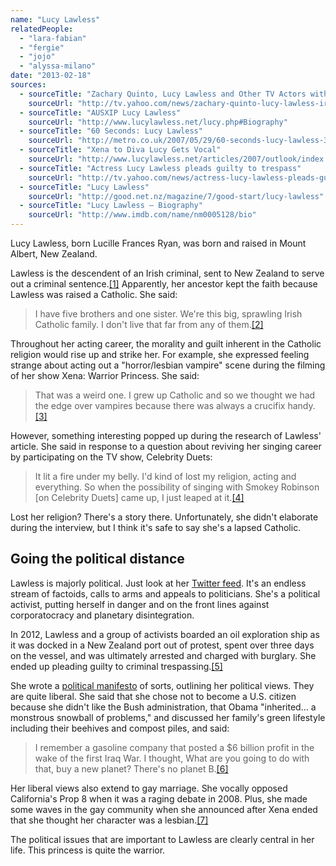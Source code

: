 ```yaml
---
name: "Lucy Lawless"
relatedPeople:
  - "lara-fabian"
  - "fergie"
  - "jojo"
  - "alyssa-milano"
date: "2013-02-18"
sources:
  - sourceTitle: "Zachary Quinto, Lucy Lawless and Other TV Actors with Unexpected Irish Roots"
    sourceUrl: "http://tv.yahoo.com/news/zachary-quinto-lucy-lawless-irish-tv-actors-never-20110307-184000-257.html"
  - sourceTitle: "AUSXIP Lucy Lawless"
    sourceUrl: "http://www.lucylawless.net/lucy.php#Biography"
  - sourceTitle: "60 Seconds: Lucy Lawless"
    sourceUrl: "http://metro.co.uk/2007/05/29/60-seconds-lucy-lawless-394067/"
  - sourceTitle: "Xena to Diva Lucy Gets Vocal"
    sourceUrl: "http://www.lucylawless.net/articles/2007/outlook/index.html"
  - sourceTitle: "Actress Lucy Lawless pleads guilty to trespass"
    sourceUrl: "http://tv.yahoo.com/news/actress-lucy-lawless-pleads-guilty-trespass-233602397.html"
  - sourceTitle: "Lucy Lawless"
    sourceUrl: "http://good.net.nz/magazine/7/good-start/lucy-lawless"
  - sourceTitle: "Lucy Lawless – Biography"
    sourceUrl: "http://www.imdb.com/name/nm0005128/bio"
---
```


Lucy Lawless, born Lucille Frances Ryan, was born and raised in Mount Albert, New Zealand.

Lawless is the descendent of an Irish criminal, sent to New Zealand to serve out a criminal sentence.<a class="source-citation" href="#http://tv.yahoo.com/news/zachary-quinto-lucy-lawless-irish-tv-actors-never-20110307-184000-257.html" title="Zachary Quinto, Lucy Lawless and Other TV Actors with Unexpected Irish Roots">[1]</a> Apparently, her ancestor kept the faith because Lawless was raised a Catholic. She said:

>I have five brothers and one sister. We're this big, sprawling Irish Catholic family. I don't live that far from any of them.<a class="source-citation" href="#http://www.lucylawless.net/lucy.php#Biography" title="AUSXIP Lucy Lawless">[2]</a>

Throughout her acting career, the morality and guilt inherent in the Catholic religion would rise up and strike her. For example, she expressed feeling strange about acting out a "horror/lesbian vampire" scene during the filming of her show Xena: Warrior Princess. She said:

>That was a weird one. I grew up Catholic and so we thought we had the edge over vampires because there was always a crucifix handy.<a class="source-citation" href="#http://metro.co.uk/2007/05/29/60-seconds-lucy-lawless-394067/" title="60 Seconds: Lucy Lawless">[3]</a>

However, something interesting popped up during the research of Lawless' article. She said in response to a question about reviving her singing career by participating on the TV show, Celebrity Duets:

>It lit a fire under my belly. I'd kind of lost my religion, acting and everything. So when the possibility of singing with Smokey Robinson [on Celebrity Duets] came up, I just leaped at it.<a class="source-citation" href="#http://www.lucylawless.net/articles/2007/outlook/index.html" title="Xena to Diva Lucy Gets Vocal">[4]</a>

Lost her religion? There's a story there. Unfortunately, she didn't elaborate during the interview, but I think it's safe to say she's a lapsed Catholic.


## Going the political distance

Lawless is majorly political. Just look at her [Twitter feed](https://twitter.com/RealLucyLawless). It's an endless stream of factoids, calls to arms and appeals to politicians. She's a political activist, putting herself in danger and on the front lines against corporatocracy and planetary disintegration.

In 2012, Lawless and a group of activists boarded an oil exploration ship as it was docked in a New Zealand port out of protest, spent over three days on the vessel, and was ultimately arrested and charged with burglary. She ended up pleading guilty to criminal trespassing.<a class="source-citation" href="#http://tv.yahoo.com/news/actress-lucy-lawless-pleads-guilty-trespass-233602397.html" title="Actress Lucy Lawless pleads guilty to trespass">[5]</a>

She wrote a [political manifesto](http://good.net.nz/magazine/7/good-start/lucy-lawless) of sorts, outlining her political views. They are quite liberal. She said that she chose not to become a U.S. citizen because she didn't like the Bush administration, that Obama "inherited… a monstrous snowball of problems," and discussed her family's green lifestyle including their beehives and compost piles, and said:

>I remember a gasoline company that posted a $6 billion profit in the wake of the first Iraq War. I thought, What are you going to do with that, buy a new planet? There's no planet B.<a class="source-citation" href="#http://good.net.nz/magazine/7/good-start/lucy-lawless" title="Lucy Lawless">[6]</a>

Her liberal views also extend to gay marriage. She vocally opposed California's Prop 8 when it was a raging debate in 2008. Plus, she made some waves in the gay community when she announced after Xena ended that she thought her character was a lesbian.<a class="source-citation" href="#http://www.imdb.com/name/nm0005128/bio" title="Lucy Lawless – Biography">[7]</a>

The political issues that are important to Lawless are clearly central in her life. This princess is quite the warrior.